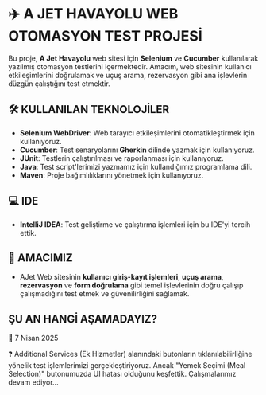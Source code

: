 # ✈️ A JET HAVAYOLU WEB OTOMASYON TEST PROJESİ

Bu proje, **A Jet Havayolu** web sitesi için **Selenium** ve **Cucumber** kullanılarak yazılmış otomasyon testlerini içermektedir. Amacım, web sitesinin kullanıcı etkileşimlerini doğrulamak ve uçuş arama, rezervasyon gibi ana işlevlerin düzgün çalıştığını test etmektir.

## 🛠️ KULLANILAN TEKNOLOJİLER

- **Selenium WebDriver**: Web tarayıcı etkileşimlerini otomatikleştirmek için kullanıyoruz.
- **Cucumber**: Test senaryolarını **Gherkin** dilinde yazmak için kullanıyoruz.
- **JUnit**: Testlerin çalıştırılması ve raporlanması için kullanıyoruz.
- **Java**: Test script'lerimizi yazmamız için kullandığımız programlama dili.
- **Maven**: Proje bağımlılıklarını yönetmek için kullanıyoruz.

## 💻 IDE

- **IntelliJ IDEA**: Test geliştirme ve çalıştırma işlemleri için bu IDE'yi tercih ettik.

## 🎯 AMACIMIZ

- AJet Web sitesinin **kullanıcı giriş-kayıt işlemleri**, **uçuş arama**, **rezervasyon** ve **form doğrulama** gibi temel işlevlerinin doğru çalışıp çalışmadığını test etmek ve güvenilirliğini sağlamak.


## ŞU AN HANGİ AŞAMADAYIZ?

📅 7 Nisan 2025 

❓ Additional Services (Ek Hizmetler) alanındaki butonların tıklanılabilirliğine yönelik test işlemlerimizi gerçekleştiriyoruz. Ancak "Yemek Seçimi (Meal Selection)" butonumuzda UI hatası olduğunu keşfettik. Çalışmalarımız devam ediyor... 
